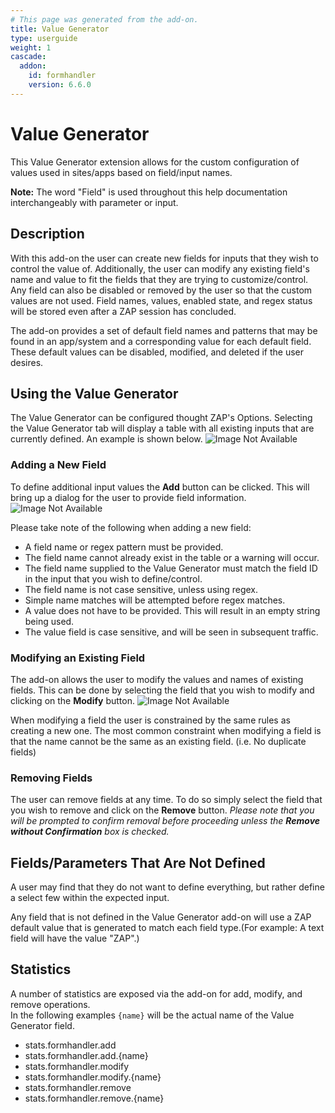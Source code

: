 ```yaml
---
# This page was generated from the add-on.
title: Value Generator
type: userguide
weight: 1
cascade:
  addon:
    id: formhandler
    version: 6.6.0
---
```


# Value Generator

This Value Generator extension allows for the custom configuration of values used in sites/apps based on field/input names.

**Note:** The word "Field" is used throughout this help documentation interchangeably with parameter or input.

## Description

With this add-on the user can create new fields for inputs that they wish to control the
value of. Additionally, the user can modify any existing field's name and value to fit the fields that
they are trying to customize/control. Any field can also be disabled or removed by the user so that the custom values
are not used. Field names, values, enabled state, and regex status will be stored even after a ZAP session has
concluded.

The add-on provides a set of default field names and patterns that may be found in an app/system and a corresponding
value for each default field. These default values can be disabled, modified, and deleted if the
user desires.

## Using the Value Generator

The Value Generator can be configured thought ZAP's Options. Selecting the Value Generator tab will display a table
with all existing inputs that are currently defined. An example is shown below.
![Image Not Available](/docs/desktop/addons/value-generator/images/formHandlerTable.PNG)

### Adding a New Field

To define additional input values the **Add** button can be clicked. This will bring up a dialog
for the user to provide field information.
![Image Not Available](/docs/desktop/addons/value-generator/images/formHandlerAddDialog.PNG)

Please take note of the following when adding a new field:

* A field name or regex pattern must be provided.
* The field name cannot already exist in the table or a warning will occur.
* The field name supplied to the Value Generator must match the field ID in the input that you wish to define/control.
* The field name is not case sensitive, unless using regex.
* Simple name matches will be attempted before regex matches.
* A value does not have to be provided. This will result in an empty string being used.
* The value field is case sensitive, and will be seen in subsequent traffic.


### Modifying an Existing Field

The add-on allows the user to modify the values and names of existing fields. This can be done
by selecting the field that you wish to modify and clicking on the **Modify** button.
![Image Not Available](/docs/desktop/addons/value-generator/images/formHandlerModDialog.PNG)

When modifying a field the user is constrained by the same rules as creating a new one. The most
common constraint when modifying a field is that the name cannot be the same as an existing field.
(i.e. No duplicate fields)

### Removing Fields

The user can remove fields at any time. To do so simply select the field that you wish to remove and
click on the **Remove** button. *Please note that you will be prompted to confirm removal before
proceeding unless the **Remove without Confirmation** box is checked.*

## Fields/Parameters That Are Not Defined

A user may find that they do not want to define everything, but rather define a select few within
the expected input.

Any field that is not defined in the Value Generator add-on will use a ZAP default value that is generated to match
each field type.(For example: A text field will have the value "ZAP".)

## Statistics

A number of statistics are exposed via the add-on for add, modify, and remove operations.  
In the following examples `{name}` will be the actual name of the Value Generator field.

* stats.formhandler.add
* stats.formhandler.add.{name}
* stats.formhandler.modify
* stats.formhandler.modify.{name}
* stats.formhandler.remove
* stats.formhandler.remove.{name}

